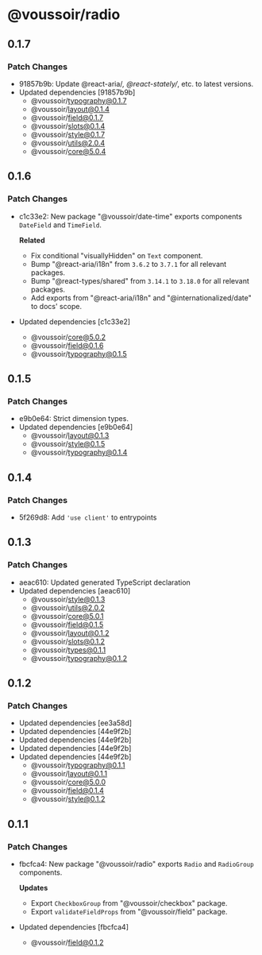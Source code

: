 # @voussoir/radio

## 0.1.7

### Patch Changes

- 91857b9b: Update @react-aria/_, @react-stately/_, etc. to latest versions.
- Updated dependencies [91857b9b]
  - @voussoir/typography@0.1.7
  - @voussoir/layout@0.1.4
  - @voussoir/field@0.1.7
  - @voussoir/slots@0.1.4
  - @voussoir/style@0.1.7
  - @voussoir/utils@2.0.4
  - @voussoir/core@5.0.4

## 0.1.6

### Patch Changes

- c1c33e2: New package "@voussoir/date-time" exports components `DateField` and
  `TimeField`.

  **Related**

  - Fix conditional "visuallyHidden" on `Text` component.
  - Bump "@react-aria/i18n" from `3.6.2` to `3.7.1` for all relevant packages.
  - Bump "@react-types/shared" from `3.14.1` to `3.18.0` for all relevant
    packages.
  - Add exports from "@react-aria/i18n" and "@internationalized/date" to docs'
    scope.

- Updated dependencies [c1c33e2]
  - @voussoir/core@5.0.2
  - @voussoir/field@0.1.6
  - @voussoir/typography@0.1.5

## 0.1.5

### Patch Changes

- e9b0e64: Strict dimension types.
- Updated dependencies [e9b0e64]
  - @voussoir/layout@0.1.3
  - @voussoir/style@0.1.5
  - @voussoir/typography@0.1.4

## 0.1.4

### Patch Changes

- 5f269d8: Add `'use client'` to entrypoints

## 0.1.3

### Patch Changes

- aeac610: Updated generated TypeScript declaration
- Updated dependencies [aeac610]
  - @voussoir/style@0.1.3
  - @voussoir/utils@2.0.2
  - @voussoir/core@5.0.1
  - @voussoir/field@0.1.5
  - @voussoir/layout@0.1.2
  - @voussoir/slots@0.1.2
  - @voussoir/types@0.1.1
  - @voussoir/typography@0.1.2

## 0.1.2

### Patch Changes

- Updated dependencies [ee3a58d]
- Updated dependencies [44e9f2b]
- Updated dependencies [44e9f2b]
- Updated dependencies [44e9f2b]
- Updated dependencies [44e9f2b]
  - @voussoir/typography@0.1.1
  - @voussoir/layout@0.1.1
  - @voussoir/core@5.0.0
  - @voussoir/field@0.1.4
  - @voussoir/style@0.1.2

## 0.1.1

### Patch Changes

- fbcfca4: New package "@voussoir/radio" exports `Radio` and `RadioGroup`
  components.

  **Updates**

  - Export `CheckboxGroup` from "@voussoir/checkbox" package.
  - Export `validateFieldProps` from "@voussoir/field" package.

- Updated dependencies [fbcfca4]
  - @voussoir/field@0.1.2
